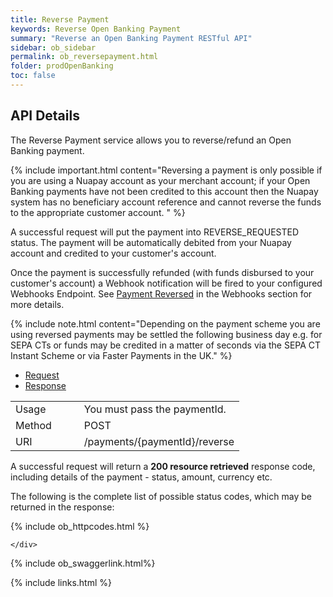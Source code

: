 ```yaml
---
title: Reverse Payment
keywords: Reverse Open Banking Payment
summary: "Reverse an Open Banking Payment RESTful API"
sidebar: ob_sidebar
permalink: ob_reversepayment.html
folder: prodOpenBanking
toc: false
---
```


## API Details

The Reverse Payment service allows you to reverse/refund an Open Banking payment. 

{% include important.html content="Reversing a payment is only possible if you are using a Nuapay account as your merchant account; if your Open Banking payments have not been credited to this account then the Nuapay system has no beneficiary account reference and cannot reverse the funds to the appropriate customer account. " %}

A successful request will put the payment into REVERSE_REQUESTED status. The payment will be automatically debited from your Nuapay account and credited to your customer's account. 

Once the payment is successfully refunded (with funds disbursed to your customer's account) a Webhook notification will be fired to your configured Webhooks Endpoint. See <a href="ob_whrreversed.html">Payment Reversed</a> in the Webhooks section for more details.

{% include note.html content="Depending on the payment scheme you are using reversed payments may be settled the following business day e.g. for SEPA CTs or funds may be credited in a matter of seconds via the SEPA CT Instant Scheme or via Faster Payments in the UK." %}


<ul id="profileTabs" class="nav nav-tabs">
    <li class="active"><a href="#profile" data-toggle="tab">Request</a></li>
    <li><a href="#about" data-toggle="tab">Response</a></li>
   
</ul>
  <div class="tab-content">
<div role="tabpanel" class="tab-pane active" id="profile">


  <table>
<colgroup>
<col width="30%" />
<col width="90%" />
</colgroup>

<tbody>
<tr>
<td markdown="span">Usage</td>
<td markdown="span">You must pass the paymentId.</td>
</tr>
<tr>
<td markdown="span">Method</td>
<td markdown="span"><span class="label label-info">POST </span>
</td>
</tr>
<tr>
<td markdown="span">URI</td>
<td markdown="span">/payments/{paymentId}/reverse
</td>
</tr>
</tbody>
</table>



</div>

<div role="tabpanel" class="tab-pane" id="about">
<p>A successful request will return a <b>200 resource retrieved</b> response code, including details of the payment - status, amount, currency etc.</p>
<p>The following is the complete list of possible status codes, which may be returned in the response:</p>
    {% include ob_httpcodes.html %}
    
 
    </div>


</div>

{% include ob_swaggerlink.html%}

{% include links.html %}

